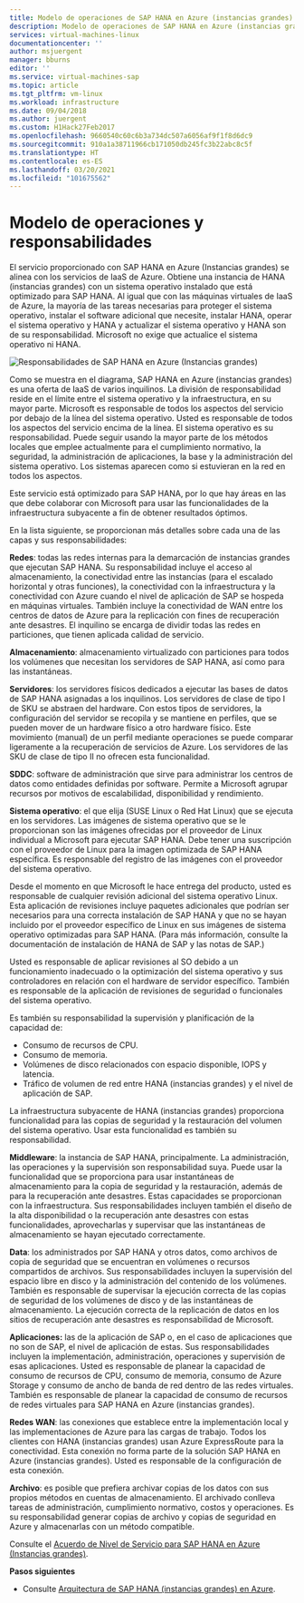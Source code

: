 ```yaml
---
title: Modelo de operaciones de SAP HANA en Azure (instancias grandes) | Microsoft Docs
description: Modelo de operaciones de SAP HANA en Azure (instancias grandes).
services: virtual-machines-linux
documentationcenter: ''
author: msjuergent
manager: bburns
editor: ''
ms.service: virtual-machines-sap
ms.topic: article
ms.tgt_pltfrm: vm-linux
ms.workload: infrastructure
ms.date: 09/04/2018
ms.author: juergent
ms.custom: H1Hack27Feb2017
ms.openlocfilehash: 9660540c60c6b3a734dc507a6056af9f1f8d6dc9
ms.sourcegitcommit: 910a1a38711966cb171050db245fc3b22abc8c5f
ms.translationtype: HT
ms.contentlocale: es-ES
ms.lasthandoff: 03/20/2021
ms.locfileid: "101675562"
---
```

# <a name="operations-model-and-responsibilities"></a>Modelo de operaciones y responsabilidades

El servicio proporcionado con SAP HANA en Azure (Instancias grandes) se alinea con los servicios de IaaS de Azure. Obtiene una instancia de HANA (instancias grandes) con un sistema operativo instalado que está optimizado para SAP HANA. Al igual que con las máquinas virtuales de IaaS de Azure, la mayoría de las tareas necesarias para proteger el sistema operativo, instalar el software adicional que necesite, instalar HANA, operar el sistema operativo y HANA y actualizar el sistema operativo y HANA son de su responsabilidad. Microsoft no exige que actualice el sistema operativo ni HANA.

![Responsabilidades de SAP HANA en Azure (Instancias grandes)](./media/hana-overview-architecture/image2-responsibilities.png)

Como se muestra en el diagrama, SAP HANA en Azure (instancias grandes) es una oferta de IaaS de varios inquilinos. La división de responsabilidad reside en el límite entre el sistema operativo y la infraestructura, en su mayor parte. Microsoft es responsable de todos los aspectos del servicio por debajo de la línea del sistema operativo. Usted es responsable de todos los aspectos del servicio encima de la línea. El sistema operativo es su responsabilidad. Puede seguir usando la mayor parte de los métodos locales que emplee actualmente para el cumplimiento normativo, la seguridad, la administración de aplicaciones, la base y la administración del sistema operativo. Los sistemas aparecen como si estuvieran en la red en todos los aspectos.

Este servicio está optimizado para SAP HANA, por lo que hay áreas en las que debe colaborar con Microsoft para usar las funcionalidades de la infraestructura subyacente a fin de obtener resultados óptimos.

En la lista siguiente, se proporcionan más detalles sobre cada una de las capas y sus responsabilidades:

**Redes**: todas las redes internas para la demarcación de instancias grandes que ejecutan SAP HANA. Su responsabilidad incluye el acceso al almacenamiento, la conectividad entre las instancias (para el escalado horizontal y otras funciones), la conectividad con la infraestructura y la conectividad con Azure cuando el nivel de aplicación de SAP se hospeda en máquinas virtuales. También incluye la conectividad de WAN entre los centros de datos de Azure para la replicación con fines de recuperación ante desastres. El inquilino se encarga de dividir todas las redes en particiones, que tienen aplicada calidad de servicio.

**Almacenamiento**: almacenamiento virtualizado con particiones para todos los volúmenes que necesitan los servidores de SAP HANA, así como para las instantáneas. 

**Servidores**: los servidores físicos dedicados a ejecutar las bases de datos de SAP HANA asignadas a los inquilinos. Los servidores de clase de tipo I de SKU se abstraen del hardware. Con estos tipos de servidores, la configuración del servidor se recopila y se mantiene en perfiles, que se pueden mover de un hardware físico a otro hardware físico. Este movimiento (manual) de un perfil mediante operaciones se puede comparar ligeramente a la recuperación de servicios de Azure. Los servidores de las SKU de clase de tipo II no ofrecen esta funcionalidad.

**SDDC**: software de administración que sirve para administrar los centros de datos como entidades definidas por software. Permite a Microsoft agrupar recursos por motivos de escalabilidad, disponibilidad y rendimiento.

**Sistema operativo**: el que elija (SUSE Linux o Red Hat Linux) que se ejecuta en los servidores. Las imágenes de sistema operativo que se le proporcionan son las imágenes ofrecidas por el proveedor de Linux individual a Microsoft para ejecutar SAP HANA. Debe tener una suscripción con el proveedor de Linux para la imagen optimizada de SAP HANA específica. Es responsable del registro de las imágenes con el proveedor del sistema operativo. 

Desde el momento en que Microsoft le hace entrega del producto, usted es responsable de cualquier revisión adicional del sistema operativo Linux. Esta aplicación de revisiones incluye paquetes adicionales que podrían ser necesarios para una correcta instalación de SAP HANA y que no se hayan incluido por el proveedor específico de Linux en sus imágenes de sistema operativo optimizadas para SAP HANA. (Para más información, consulte la documentación de instalación de HANA de SAP y las notas de SAP.) 

Usted es responsable de aplicar revisiones al SO debido a un funcionamiento inadecuado o la optimización del sistema operativo y sus controladores en relación con el hardware de servidor específico. También es responsable de la aplicación de revisiones de seguridad o funcionales del sistema operativo. 

Es también su responsabilidad la supervisión y planificación de la capacidad de:

- Consumo de recursos de CPU.
- Consumo de memoria.
- Volúmenes de disco relacionados con espacio disponible, IOPS y latencia.
- Tráfico de volumen de red entre HANA (instancias grandes) y el nivel de aplicación de SAP.

La infraestructura subyacente de HANA (instancias grandes) proporciona funcionalidad para las copias de seguridad y la restauración del volumen del sistema operativo. Usar esta funcionalidad es también su responsabilidad.

**Middleware**: la instancia de SAP HANA, principalmente. La administración, las operaciones y la supervisión son responsabilidad suya. Puede usar la funcionalidad que se proporciona para usar instantáneas de almacenamiento para la copia de seguridad y la restauración, además de para la recuperación ante desastres. Estas capacidades se proporcionan con la infraestructura. Sus responsabilidades incluyen también el diseño de la alta disponibilidad o la recuperación ante desastres con estas funcionalidades, aprovecharlas y supervisar que las instantáneas de almacenamiento se hayan ejecutado correctamente.

**Data**: los administrados por SAP HANA y otros datos, como archivos de copia de seguridad que se encuentran en volúmenes o recursos compartidos de archivos. Sus responsabilidades incluyen la supervisión del espacio libre en disco y la administración del contenido de los volúmenes. También es responsable de supervisar la ejecución correcta de las copias de seguridad de los volúmenes de disco y de las instantáneas de almacenamiento. La ejecución correcta de la replicación de datos en los sitios de recuperación ante desastres es responsabilidad de Microsoft.

**Aplicaciones:** las de la aplicación de SAP o, en el caso de aplicaciones que no son de SAP, el nivel de aplicación de estas. Sus responsabilidades incluyen la implementación, administración, operaciones y supervisión de esas aplicaciones. Usted es responsable de planear la capacidad de consumo de recursos de CPU, consumo de memoria, consumo de Azure Storage y consumo de ancho de banda de red dentro de las redes virtuales. También es responsable de planear la capacidad de consumo de recursos de redes virtuales para SAP HANA en Azure (instancias grandes).

**Redes WAN**: las conexiones que establece entre la implementación local y las implementaciones de Azure para las cargas de trabajo. Todos los clientes con HANA (instancias grandes) usan Azure ExpressRoute para la conectividad. Esta conexión no forma parte de la solución SAP HANA en Azure (instancias grandes). Usted es responsable de la configuración de esta conexión.

**Archivo**: es posible que prefiera archivar copias de los datos con sus propios métodos en cuentas de almacenamiento. El archivado conlleva tareas de administración, cumplimiento normativo, costos y operaciones. Es su responsabilidad generar copias de archivo y copias de seguridad en Azure y almacenarlas con un método compatible.

Consulte el [Acuerdo de Nivel de Servicio para SAP HANA en Azure (Instancias grandes)](https://azure.microsoft.com/support/legal/sla/sap-hana-large/).

**Pasos siguientes**
- Consulte [Arquitectura de SAP HANA (instancias grandes) en Azure](hana-architecture.md).
